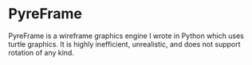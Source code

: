 # PyreFrame
PyreFrame is a wireframe graphics engine I wrote in Python which uses turtle graphics. It is highly inefficient, unrealistic, and does not support rotation of any kind.
